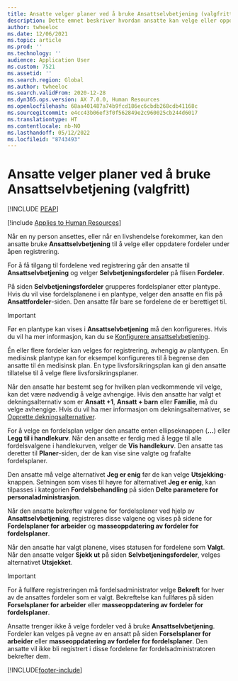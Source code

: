 ```yaml
---
title: Ansatte velger planer ved å bruke Ansattselvbetjening (valgfritt)
description: Dette emnet beskriver hvordan ansatte kan velge eller oppdatere fordeler.
author: twheeloc
ms.date: 12/06/2021
ms.topic: article
ms.prod: ''
ms.technology: ''
audience: Application User
ms.custom: 7521
ms.assetid: ''
ms.search.region: Global
ms.author: twheeloc
ms.search.validFrom: 2020-12-28
ms.dyn365.ops.version: AX 7.0.0, Human Resources
ms.openlocfilehash: 68aa401487a74b9fcd186ec6cbdb268cdb41168c
ms.sourcegitcommit: e4cc43b06ef3f0f562849e2c960025cb244d6017
ms.translationtype: HT
ms.contentlocale: nb-NO
ms.lasthandoff: 05/12/2022
ms.locfileid: "8743493"
---
```

# <a name="employees-select-plans-by-using-employee-self-service-optional"></a>Ansatte velger planer ved å bruke Ansattselvbetjening (valgfritt)


[!INCLUDE [PEAP](../includes/peap-2.md)]

[!include [Applies to Human Resources](../includes/applies-to-hr.md)]

Når en ny person ansettes, eller når en livshendelse forekommer, kan den ansatte bruke **Ansattselvbetjening** til å velge eller oppdatere fordeler under åpen registrering.

For å få tilgang til fordelene ved registrering går den ansatte til **Ansattselvbetjening** og velger **Selvbetjeningsfordeler** på flisen **Fordeler**.

På siden **Selvbetjeningsfordeler** grupperes fordelsplaner etter plantype. Hvis du vil vise fordelsplanene i en plantype, velger den ansatte en flis på **Ansattfordeler**-siden. Den ansatte får bare se fordelene de er berettiget til.

> [!IMPORTANT]
> Før en plantype kan vises i **Ansattselvbetjening** må den konfigureres. Hvis du vil ha mer informasjon, kan du se [Konfigurere ansattselvbetjening](/dynamics365/human-resources/hr-benefits-setup-employee-self-service).

Én eller flere fordeler kan velges for registrering, avhengig av plantypen. En medisinsk plantype kan for eksempel konfigureres til å begrense den ansatte til én medisinsk plan. En type livsforsikringsplan kan gi den ansatte tillatelse til å velge flere livsforsikringsplaner.

Når den ansatte har bestemt seg for hvilken plan vedkommende vil velge, kan det være nødvendig å velge avhengige. Hvis den ansatte har valgt et dekningsalternativ som er **Ansatt +1**, **Ansatt + barn** eller **Familie**, må du velge avhengige. Hvis du vil ha mer informasjon om dekningsalternativer, se [Opprette dekningsalternativer](/dynamics365/human-resources/hr-benefits-setup-coverage-options).

For å velge en fordelsplan velger den ansatte enten ellipseknappen (**...**) eller **Legg til i handlekurv**. Når den ansatte er ferdig med å legge til alle fordelsvalgene i handlekurven, velger de **Vis handlekurv**. Den ansatte tas deretter til **Planer**-siden, der de kan vise sine valgte og frafalte fordelsplaner.

Den ansatte må velge alternativet **Jeg er enig** før de kan velge **Utsjekking**-knappen. Setningen som vises til høyre for alternativet **Jeg er enig**, kan tilpasses i kategorien **Fordelsbehandling** på siden **Delte parametere for personaladministrasjon**.

Når den ansatte bekrefter valgene for fordelsplaner ved hjelp av **Ansattselvbetjening**, registreres disse valgene og vises på sidene for **Fordelsplaner for arbeider** og **masseoppdatering av fordeler for fordelsplaner**.

Når den ansatte har valgt planene, vises statusen for fordelene som **Valgt**. Når den ansatte velger **Sjekk ut** på siden **Selvbetjeningsfordeler**, velges alternativet **Utsjekket**.

> [!IMPORTANT]
> For å fullføre registreringen må fordelsadministrator velge **Bekreft** for hver av de ansattes fordeler som er valgt. Bekreftelse kan fullføres på siden **Forselsplaner for arbeider** eller **masseoppdatering av fordeler for fordelsplaner**.
>

Ansatte trenger ikke å velge fordeler ved å bruke **Ansattselvbetjening**. Fordeler kan velges på vegne av en ansatt på siden **Forselsplaner for arbeider** eller **masseoppdatering av fordeler for fordelsplaner**. Den ansatte vil ikke bli registrert i disse fordelene før fordelsadministratoren bekrefter dem.

[!INCLUDE[footer-include](../includes/footer-banner.md)]
